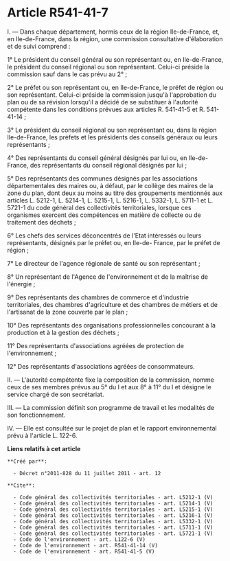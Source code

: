 # Article R541-41-7

I. ― Dans chaque département, hormis ceux de la région Ile-de-France, et, en Ile-de-France, dans la région, une commission
consultative d'élaboration et de suivi comprend : 

1° Le président du conseil général ou son représentant ou, en Ile-de-France, le président du conseil régional ou son
représentant. Celui-ci préside la commission sauf dans le cas prévu au 2° ; 

2° Le préfet ou son représentant ou, en Ile-de-France, le préfet de région ou son représentant. Celui-ci préside la
commission jusqu'à l'approbation du plan ou de sa révision lorsqu'il a décidé de se substituer à l'autorité compétente dans
les conditions prévues aux articles R. 541-41-5 et R. 541-41-14 ; 

3° Le président du conseil régional ou son représentant ou, dans la région Ile-de-France, les préfets et les présidents des
conseils généraux ou leurs représentants ; 

4° Des représentants du conseil général désignés par lui ou, en Ile-de-France, des représentants du conseil régional désignés
par lui ; 

5° Des représentants des communes désignés par les associations départementales des maires ou, à défaut, par le collège des
maires de la zone du plan, dont deux au moins au titre des groupements mentionnés aux articles L. 5212-1, L. 5214-1, L.
5215-1, L. 5216-1, L. 5332-1, 
L. 5711-1 et L. 5721-1 du code général des collectivités territoriales, lorsque ces organismes exercent des compétences en
matière de collecte ou de traitement des déchets ; 

6° Les chefs des services déconcentrés de l'Etat intéressés ou leurs représentants, désignés par le préfet ou, en Ile-de-
France, par le préfet de région ; 

7° Le directeur de l'agence régionale de santé ou son représentant ; 

8° Un représentant de l'Agence de l'environnement et de la maîtrise de l'énergie ; 

9° Des représentants des chambres de commerce et d'industrie territoriales, des chambres d'agriculture et des chambres de
métiers et de l'artisanat de la zone couverte par le plan ; 

10° Des représentants des organisations professionnelles concourant à la production et à la gestion des déchets ; 

11° Des représentants d'associations agréées de protection de l'environnement ; 

12° Des représentants d'associations agréées de consommateurs. 

II. ― L'autorité compétente fixe la composition de la commission, nomme ceux de ses membres prévus au 5° du I et aux 8° à 11°
du I et désigne le service chargé de son secrétariat. 

III. ― La commission définit son programme de travail et les modalités de son fonctionnement. 

IV. ― Elle est consultée sur le projet de plan et le rapport environnemental prévu à l'article L. 122-6.

**Liens relatifs à cet article**

	**Créé par**:

	  - Décret n°2011-828 du 11 juillet 2011 - art. 12

	**Cite**:

	  - Code général des collectivités territoriales - art. L5212-1 (V)
	  - Code général des collectivités territoriales - art. L5214-1 (V)
	  - Code général des collectivités territoriales - art. L5215-1 (V)
	  - Code général des collectivités territoriales - art. L5216-1 (V)
	  - Code général des collectivités territoriales - art. L5332-1 (V)
	  - Code général des collectivités territoriales - art. L5711-1 (V)
	  - Code général des collectivités territoriales - art. L5721-1 (V)
	  - Code de l'environnement - art. L122-6 (V)
	  - Code de l'environnement - art. R541-41-14 (V)
	  - Code de l'environnement - art. R541-41-5 (V)
